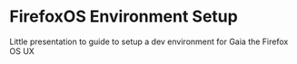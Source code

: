 # FirefoxOS Environment Setup 
Little presentation to guide to setup a dev environment for Gaia the Firefox OS UX
